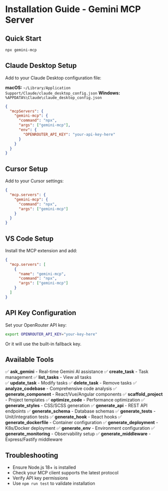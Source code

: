 # Installation Guide - Gemini MCP Server

## Quick Start

```bash
npx gemini-mcp
```

## Claude Desktop Setup

Add to your Claude Desktop configuration file:

**macOS:** `~/Library/Application Support/Claude/claude_desktop_config.json`
**Windows:** `%APPDATA%\Claude\claude_desktop_config.json`

```json
{
  "mcpServers": {
    "gemini-mcp": {
      "command": "npx",
      "args": ["gemini-mcp"],
      "env": {
        "OPENROUTER_API_KEY": "your-api-key-here"
      }
    }
  }
}
```

## Cursor Setup

Add to your Cursor settings:

```json
{
  "mcp.servers": {
    "gemini-mcp": {
      "command": "npx",
      "args": ["gemini-mcp"]
    }
  }
}
```

## VS Code Setup

Install the MCP extension and add:

```json
{
  "mcp.servers": [
    {
      "name": "gemini-mcp",
      "command": "npx",
      "args": ["gemini-mcp"]
    }
  ]
}
```

## API Key Configuration

Set your OpenRouter API key:

```bash
export OPENROUTER_API_KEY="your-key-here"
```

Or it will use the built-in fallback key.

## Available Tools

✅ **ask_gemini** - Real-time Gemini AI assistance
✅ **create_task** - Task management
✅ **list_tasks** - View all tasks  
✅ **update_task** - Modify tasks
✅ **delete_task** - Remove tasks
✅ **analyze_codebase** - Comprehensive code analysis
✅ **generate_component** - React/Vue/Angular components
✅ **scaffold_project** - Project templates
✅ **optimize_code** - Performance optimization
✅ **generate_styles** - CSS/SCSS generation
✅ **generate_api** - REST API endpoints
✅ **generate_schema** - Database schemas
✅ **generate_tests** - Unit/integration tests
✅ **generate_hook** - React hooks
✅ **generate_dockerfile** - Container configuration
✅ **generate_deployment** - K8s/Docker deployment
✅ **generate_env** - Environment configuration
✅ **generate_monitoring** - Observability setup
✅ **generate_middleware** - Express/Fastify middleware

## Troubleshooting

- Ensure Node.js 18+ is installed
- Check your MCP client supports the latest protocol
- Verify API key permissions
- Use `npm run test` to validate installation